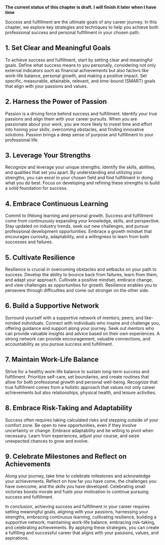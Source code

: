 **The current status of this chapter is draft. I will finish it later when I have time**

Success and fulfillment are the ultimate goals of any career journey. In this chapter, we explore key strategies and techniques to help you achieve both professional success and personal fulfillment in your chosen path.

**1. Set Clear and Meaningful Goals**
-------------------------------------

To achieve success and fulfillment, start by setting clear and meaningful goals. Define what success means to you personally, considering not only external indicators such as financial achievements but also factors like work-life balance, personal growth, and making a positive impact. Set specific, measurable, attainable, relevant, and time-bound (SMART) goals that align with your passions and values.

**2. Harness the Power of Passion**
-----------------------------------

Passion is a driving force behind success and fulfillment. Identify your true passions and align them with your career pursuits. When you are passionate about your work, you are more likely to invest time and effort into honing your skills, overcoming obstacles, and finding innovative solutions. Passion brings a deep sense of purpose and fulfillment to your professional life.

**3. Leverage Your Strengths**
------------------------------

Recognize and leverage your unique strengths. Identify the skills, abilities, and qualities that set you apart. By understanding and utilizing your strengths, you can excel in your chosen field and find fulfillment in doing what you do best. Focus on developing and refining these strengths to build a solid foundation for success.

**4. Embrace Continuous Learning**
----------------------------------

Commit to lifelong learning and personal growth. Success and fulfillment come from continuously expanding your knowledge, skills, and perspective. Stay updated on industry trends, seek out new challenges, and pursue professional development opportunities. Embrace a growth mindset that encourages curiosity, adaptability, and a willingness to learn from both successes and failures.

**5. Cultivate Resilience**
---------------------------

Resilience is crucial in overcoming obstacles and setbacks on your path to success. Develop the ability to bounce back from failures, learn from them, and adapt your approach. Cultivate a positive mindset, embrace change, and view challenges as opportunities for growth. Resilience enables you to persevere through difficulties and come out stronger on the other side.

**6. Build a Supportive Network**
---------------------------------

Surround yourself with a supportive network of mentors, peers, and like-minded individuals. Connect with individuals who inspire and challenge you, offering guidance and support along your journey. Seek out mentors who can provide valuable insights and advice based on their own experiences. A strong network can provide encouragement, valuable connections, and accountability as you pursue success and fulfillment.

**7. Maintain Work-Life Balance**
---------------------------------

Strive for a healthy work-life balance to sustain long-term success and fulfillment. Prioritize self-care, set boundaries, and create routines that allow for both professional growth and personal well-being. Recognize that true fulfillment comes from a holistic approach that values not only career achievements but also relationships, physical health, and leisure activities.

**8. Embrace Risk-Taking and Adaptability**
-------------------------------------------

Success often requires taking calculated risks and stepping outside of your comfort zone. Be open to new opportunities, even if they involve uncertainty or change. Embrace adaptability and be willing to pivot when necessary. Learn from experiences, adjust your course, and seize unexpected chances to grow and evolve.

**9. Celebrate Milestones and Reflect on Achievements**
-------------------------------------------------------

Along your journey, take time to celebrate milestones and acknowledge your achievements. Reflect on how far you have come, the challenges you have overcome, and the skills you have developed. Celebrating small victories boosts morale and fuels your motivation to continue pursuing success and fulfillment.

In conclusion, achieving success and fulfillment in your career requires setting meaningful goals, aligning with your passions, harnessing your strengths, embracing continuous learning, cultivating resilience, building a supportive network, maintaining work-life balance, embracing risk-taking, and celebrating achievements. By applying these strategies, you can create a fulfilling and successful career that aligns with your passions, values, and aspirations.
